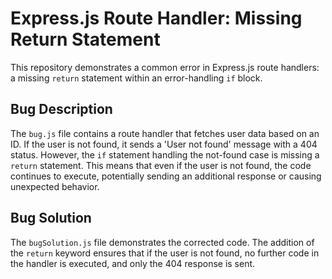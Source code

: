 # Express.js Route Handler: Missing Return Statement

This repository demonstrates a common error in Express.js route handlers: a missing `return` statement within an error-handling `if` block.

## Bug Description

The `bug.js` file contains a route handler that fetches user data based on an ID. If the user is not found, it sends a 'User not found' message with a 404 status. However, the `if` statement handling the not-found case is missing a `return` statement. This means that even if the user is not found, the code continues to execute, potentially sending an additional response or causing unexpected behavior.

## Bug Solution

The `bugSolution.js` file demonstrates the corrected code. The addition of the `return` keyword ensures that if the user is not found, no further code in the handler is executed, and only the 404 response is sent.
